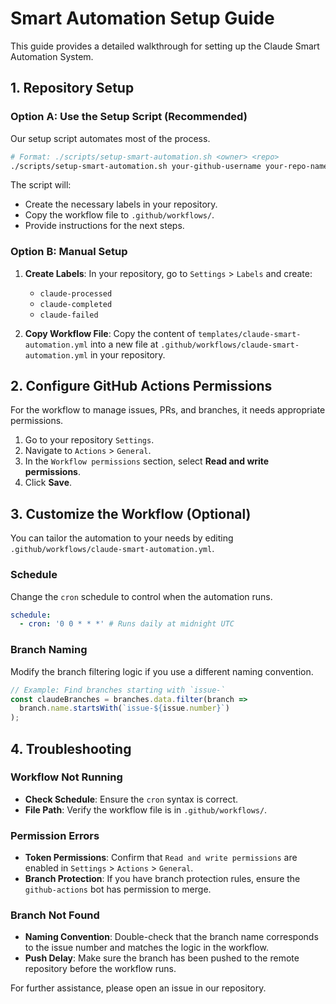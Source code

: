 # Smart Automation Setup Guide

This guide provides a detailed walkthrough for setting up the Claude Smart Automation System.

## 1. Repository Setup

### Option A: Use the Setup Script (Recommended)

Our setup script automates most of the process.

```bash
# Format: ./scripts/setup-smart-automation.sh <owner> <repo>
./scripts/setup-smart-automation.sh your-github-username your-repo-name
```

The script will:
- Create the necessary labels in your repository.
- Copy the workflow file to `.github/workflows/`.
- Provide instructions for the next steps.

### Option B: Manual Setup

1.  **Create Labels**:
    In your repository, go to `Settings` > `Labels` and create:
    - `claude-processed`
    - `claude-completed`
    - `claude-failed`

2.  **Copy Workflow File**:
    Copy the content of `templates/claude-smart-automation.yml` into a new file at `.github/workflows/claude-smart-automation.yml` in your repository.

## 2. Configure GitHub Actions Permissions

For the workflow to manage issues, PRs, and branches, it needs appropriate permissions.

1.  Go to your repository `Settings`.
2.  Navigate to `Actions` > `General`.
3.  In the `Workflow permissions` section, select **Read and write permissions**.
4.  Click **Save**.

## 3. Customize the Workflow (Optional)

You can tailor the automation to your needs by editing `.github/workflows/claude-smart-automation.yml`.

### Schedule

Change the `cron` schedule to control when the automation runs.

```yaml
schedule:
  - cron: '0 0 * * *' # Runs daily at midnight UTC
```

### Branch Naming

Modify the branch filtering logic if you use a different naming convention.

```javascript
// Example: Find branches starting with `issue-`
const claudeBranches = branches.data.filter(branch => 
  branch.name.startsWith(`issue-${issue.number}`)
);
```

## 4. Troubleshooting

### Workflow Not Running
- **Check Schedule**: Ensure the `cron` syntax is correct.
- **File Path**: Verify the workflow file is in `.github/workflows/`.

### Permission Errors
- **Token Permissions**: Confirm that `Read and write permissions` are enabled in `Settings` > `Actions` > `General`.
- **Branch Protection**: If you have branch protection rules, ensure the `github-actions` bot has permission to merge.

### Branch Not Found
- **Naming Convention**: Double-check that the branch name corresponds to the issue number and matches the logic in the workflow.
- **Push Delay**: Make sure the branch has been pushed to the remote repository before the workflow runs.

For further assistance, please open an issue in our repository.

